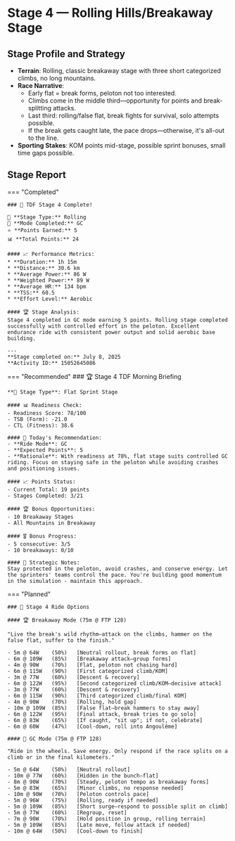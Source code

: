 # Stage 4 — Rolling Hills/Breakaway Stage

## Stage Profile and Strategy

- **Terrain**: Rolling, classic breakaway stage with three short categorized climbs, no long mountains.
- **Race Narrative**:
	- Early flat = break forms, peloton not too interested.
	- Climbs come in the middle third—opportunity for points and break-splitting attacks.
	- Last third: rolling/false flat, break fights for survival, solo attempts possible.
	- If the break gets caught late, the pace drops—otherwise, it's all-out to the line.
- **Sporting Stakes**: KOM points mid-stage, possible sprint bonuses, small time gaps possible.

## Stage Report

=== "Completed"

	### 🎉 TDF Stage 4 Complete!

	🌄 **Stage Type:** Rolling  
	🚴 **Mode Completed:** GC  
	⭐ **Points Earned:** 5  
	📊 **Total Points:** 24

	#### 📈 Performance Metrics:
	* **Duration:** 1h 15m
	* **Distance:** 30.6 km
	* **Average Power:** 86 W
	* **Weighted Power:** 89 W
	* **Average HR:** 134 bpm
	* **TSS:** 60.5
	* **Effort Level:** Aerobic

	#### 🏆 Stage Analysis:
	Stage 4 completed in GC mode earning 5 points. Rolling stage completed successfully with controlled effort in the peloton. Excellent endurance ride with consistent power output and solid aerobic base building.

	---
	**Stage completed on:** July 8, 2025  
	**Activity ID:** 15052645086

=== "Recommended"
	### 🏆 Stage 4 TDF Morning Briefing

	**🏁 Stage Type**: Flat Sprint Stage

	#### 📊 Readiness Check:
	- Readiness Score: 78/100
	- TSB (Form): -21.0
	- CTL (Fitness): 38.6

	#### 🎯 Today's Recommendation:
	- **Ride Mode**: GC
	- **Expected Points**: 5
	- **Rationale**: With readiness at 78%, flat stage suits controlled GC riding. Focus on staying safe in the peloton while avoiding crashes and positioning issues.

	#### 📈 Points Status:
	- Current Total: 19 points
	- Stages Completed: 3/21

	#### 🏆 Bonus Opportunities:
	- 10 Breakaway Stages
	- All Mountains in Breakaway

	#### 🎖️ Bonus Progress:
	- 5 consecutive: 3/5
	- 10 breakaways: 0/10

	#### 📝 Strategic Notes:
	Stay protected in the peloton, avoid crashes, and conserve energy. Let the sprinters' teams control the pace. You're building good momentum in the simulation - maintain this approach.
=== "Planned"

	### 🚴 Stage 4 Ride Options

	#### 🏆 Breakaway Mode (75m @ FTP 128)
	
	"Live the break's wild rhythm—attack on the climbs, hammer on the false flat, suffer to the finish."

	- 5m @ 64W    (50%)   [Neutral rollout, break forms on flat]
	- 6m @ 109W   (85%)   [Breakaway attack—group forms]
	- 4m @ 90W    (70%)   [Flat, peloton not chasing hard]
	- 6m @ 115W   (90%)   [First categorized climb/KOM]
	- 3m @ 77W    (60%)   [Descent & recovery]
	- 6m @ 122W   (95%)   [Second categorized climb/KOM—decisive attack]
	- 3m @ 77W    (60%)   [Descent & recovery]
	- 6m @ 115W   (90%)   [Third categorized climb/final KOM]
	- 4m @ 90W    (70%)   [Rolling, hold gap]
	- 10m @ 109W  (85%)   [False flat—break hammers to stay away]
	- 6m @ 122W   (95%)   [Final attack, break tries to go solo]
	- 6m @ 83W    (65%)   [If caught, "sit up"; if not, celebrate]
	- 6m @ 60W    (47%)   [Cool-down, roll into Angoulême]
	
	#### 🦺 GC Mode (75m @ FTP 128)

	"Ride in the wheels. Save energy. Only respond if the race splits on a climb or in the final kilometers."

	- 5m @ 64W    (50%)   [Neutral rollout]
	- 10m @ 77W   (60%)   [Hidden in the bunch—flat]
	- 8m @ 90W    (70%)   [Steady, peloton tempo as breakaway forms]
	- 5m @ 83W    (65%)   [Minor climbs, no response needed]
	- 10m @ 90W   (70%)   [Peloton controls pace]
	- 5m @ 96W    (75%)   [Rolling, ready if needed]
	- 5m @ 109W   (85%)   [Short surge—respond to possible split on climb]
	- 5m @ 77W    (60%)   [Regroup, reset]
	- 7m @ 90W    (70%)   [Hold position in group, rolling terrain]
	- 5m @ 109W   (85%)   [Late move, follow attack if needed]
	- 10m @ 64W   (50%)   [Cool-down to finish]
